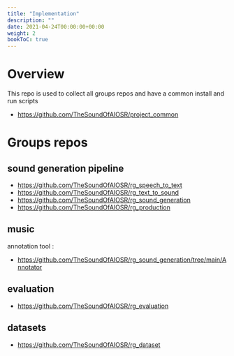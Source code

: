```yaml
---
title: "Implementation"
description: ""
date: 2021-04-24T00:00:00+00:00
weight: 2
bookToC: true
---
```

# Overview
This repo is used to collect all groups repos and have a common install and run scripts

* https://github.com/TheSoundOfAIOSR/project_common

# Groups repos
## sound generation pipeline
* https://github.com/TheSoundOfAIOSR/rg_speech_to_text
* https://github.com/TheSoundOfAIOSR/rg_text_to_sound
* https://github.com/TheSoundOfAIOSR/rg_sound_generation
* https://github.com/TheSoundOfAIOSR/rg_production

## music
annotation tool :
* https://github.com/TheSoundOfAIOSR/rg_sound_generation/tree/main/Annotator

## evaluation
* https://github.com/TheSoundOfAIOSR/rg_evaluation

## datasets
* https://github.com/TheSoundOfAIOSR/rg_dataset

